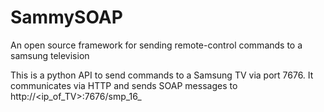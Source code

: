 SammySOAP
=========

An open source framework for sending remote-control commands to a samsung television

This is a python API to send commands to a Samsung TV via port 7676. It communicates via HTTP and sends SOAP messages
to http://\<ip_of_TV\>:7676/smp_16_
